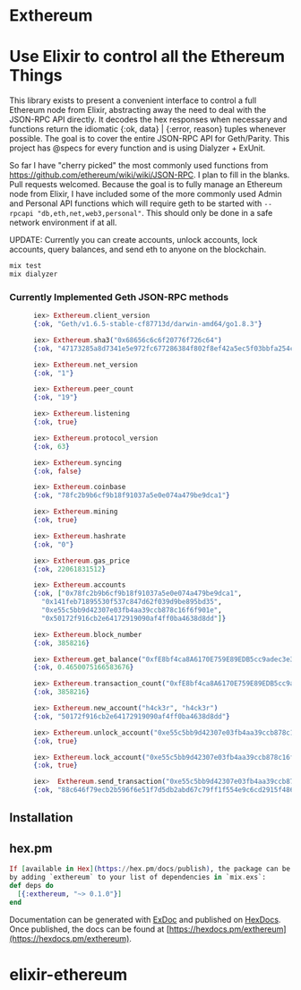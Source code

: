 # Exthereum
# Use Elixir to control all the Ethereum Things
This library exists to present a convenient interface to control a full Ethereum node from Elixir, abstracting away the need to deal with the JSON-RPC API directly. It decodes the hex responses when necessary and functions return the idiomatic {:ok, data} | {:error, reason} tuples whenever possible. The goal is to cover the entire JSON-RPC API for Geth/Parity. This project has @specs for every function and is using Dialyzer + ExUnit.

So far I have "cherry picked" the most commonly used functions from https://github.com/ethereum/wiki/wiki/JSON-RPC. I plan to fill in the blanks. Pull requests welcomed. Because the goal is to fully manage an Ethereum node from Elixir, I have included some of the more commonly used Admin and Personal API functions which will require geth to be started with `--rpcapi "db,eth,net,web3,personal"`. This should only be done in a safe network environment if at all.

UPDATE: Currently you can create accounts, unlock accounts, lock accounts, query balances, and send eth to anyone on the blockchain.

```elixir
mix test
mix dialyzer
```
### Currently Implemented Geth JSON-RPC methods
```elixir
      iex> Exthereum.client_version
      {:ok, "Geth/v1.6.5-stable-cf87713d/darwin-amd64/go1.8.3"}

      iex> Exthereum.sha3("0x68656c6c6f20776f726c64")
      {:ok, "47173285a8d7341e5e972fc677286384f802f8ef42a5ec5f03bbfa254cb01fad"}

      iex> Exthereum.net_version
      {:ok, "1"}

      iex> Exthereum.peer_count
      {:ok, "19"}

      iex> Exthereum.listening
      {:ok, true}

      iex> Exthereum.protocol_version
      {:ok, 63}

      iex> Exthereum.syncing
      {:ok, false}

      iex> Exthereum.coinbase
      {:ok, "78fc2b9b6cf9b18f91037a5e0e074a479be9dca1"}

      iex> Exthereum.mining
      {:ok, true}

      iex> Exthereum.hashrate
      {:ok, "0"}

      iex> Exthereum.gas_price
      {:ok, 22061831512}

      iex> Exthereum.accounts
      {:ok, ["0x78fc2b9b6cf9b18f91037a5e0e074a479be9dca1",
        "0x141feb71895530f537c847d62f039d9be895bd35",
        "0xe55c5bb9d42307e03fb4aa39ccb878c16f6f901e",
        "0x50172f916cb2e64172919090af4ff0ba4638d8dd"]}

      iex> Exthereum.block_number
      {:ok, 3858216}

      iex> Exthereum.get_balance("0xfE8bf4ca8A6170E759E89EDB5cc9adec3e33493f") # Donations accepted :-)
      {:ok, 0.4650075166583676}

      iex> Exthereum.transaction_count("0xfE8bf4ca8A6170E759E89EDB5cc9adec3e33493f")
      {:ok, 3858216}

      iex> Exthereum.new_account("h4ck3r", "h4ck3r")
      {:ok, "50172f916cb2e64172919090af4ff0ba4638d8dd"}

      iex> Exthereum.unlock_account("0xe55c5bb9d42307e03fb4aa39ccb878c16f6f901e", "h4ck3r")
      {:ok, true}

      iex> Exthereum.lock_account("0xe55c5bb9d42307e03fb4aa39ccb878c16f6f901e")
      {:ok, true}

      iex>  Exthereum.send_transaction("0xe55c5bb9d42307e03fb4aa39ccb878c16f6f901e", "0xfE8bf4ca8A6170E759E89EDB5cc9adec3e33493f", 0.00043, "h4ck3r")
      {:ok, "88c646f79ecb2b596f6e51f7d5db2abd67c79ff1f554e9c6cd2915f486f34dcb"}
```

## Installation
## hex.pm
```elixir
If [available in Hex](https://hex.pm/docs/publish), the package can be installed
by adding `exthereum` to your list of dependencies in `mix.exs`:
def deps do
  [{:exthereum, "~> 0.1.0"}]
end
```

Documentation can be generated with [ExDoc](https://github.com/elixir-lang/ex_doc)
and published on [HexDocs](https://hexdocs.pm). Once published, the docs can
be found at [https://hexdocs.pm/exthereum](https://hexdocs.pm/exthereum).
# elixir-ethereum
